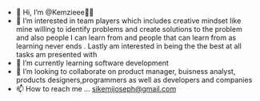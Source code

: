- 👋 Hi, I’m @Kemzieee🤗🤗
- 👀 I’m interested in team players which includes creative mindset like mine willing to identify problems and create solutions to the problem and also people I can learn from and people that can learn from as learning never ends . Lastly am interested in being the the best at all tasks am presented with 
- 🌱 I’m currently learning software development
- 💞️ I’m looking to collaborate on product manager, buisness analyst, products designers,programmers as well as developers and companies
- 📫 How to reach me ...
sikemijoseph@gmail.com

<!---
Kemzieee/Kemzieee is a ✨ special ✨ repository because its `README.md` (this file) appears on your GitHub profile.
You can click the Preview link to take a look at your changes.
--->
